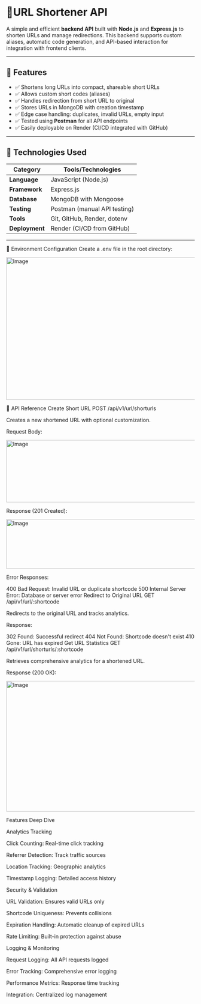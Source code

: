 # 🔗URL Shortener API

A simple and efficient **backend API** built with **Node.js** and **Express.js** to shorten URLs and manage redirections. This backend supports custom aliases, automatic code generation, and API-based interaction for integration with frontend clients.

---

## 📌 Features

- ✅ Shortens long URLs into compact, shareable short URLs
- ✅ Allows custom short codes (aliases)
- ✅ Handles redirection from short URL to original
- ✅ Stores URLs in MongoDB with creation timestamp
- ✅ Edge case handling: duplicates, invalid URLs, empty input
- ✅ Tested using **Postman** for all API endpoints
- ✅ Easily deployable on Render (CI/CD integrated with GitHub)

---

## 🔧 Technologies Used

| Category     | Tools/Technologies                   |
|--------------|--------------------------------------|
| **Language** | JavaScript (Node.js)                 |
| **Framework**| Express.js                           |
| **Database** | MongoDB with Mongoose                |
| **Testing**  | Postman (manual API testing)         |
| **Tools**    | Git, GitHub, Render, dotenv          |
| **Deployment** | Render (CI/CD from GitHub)         |

---

🔐 Environment Configuration
Create a .env file in the root directory:

<img width="1220" height="380" alt="Image" src="https://github.com/user-attachments/assets/df9d5d1b-7842-41ef-8dbc-5f4ec750f9d7" />

📡 API Reference
Create Short URL
POST /api/v1/url/shorturls

Creates a new shortened URL with optional customization.

Request Body:

<img width="1218" height="166" alt="Image" src="https://github.com/user-attachments/assets/cea8d971-14a9-4cea-8e46-941204557458" />

Response (201 Created):

<img width="1222" height="132" alt="Image" src="https://github.com/user-attachments/assets/566da063-ebdc-40ff-ae60-137a63ba2b08" />

Error Responses:

400 Bad Request: Invalid URL or duplicate shortcode
500 Internal Server Error: Database or server error
Redirect to Original URL
GET /api/v1/url/:shortcode

Redirects to the original URL and tracks analytics.

Response:

302 Found: Successful redirect
404 Not Found: Shortcode doesn't exist
410 Gone: URL has expired
Get URL Statistics
GET /api/v1/url/shorturls/:shortcode

Retrieves comprehensive analytics for a shortened URL.

Response (200 OK):

<img width="1207" height="348" alt="Image" src="https://github.com/user-attachments/assets/4eb6139f-315f-4363-805d-720e9568fbd6" />

Features Deep Dive

Analytics Tracking

Click Counting: Real-time click tracking

Referrer Detection: Track traffic sources

Location Tracking: Geographic analytics

Timestamp Logging: Detailed access history


Security & Validation

URL Validation: Ensures valid URLs only

Shortcode Uniqueness: Prevents collisions

Expiration Handling: Automatic cleanup of expired URLs

Rate Limiting: Built-in protection against abuse

Logging & Monitoring

Request Logging: All API requests logged

Error Tracking: Comprehensive error logging

Performance Metrics: Response time tracking

Integration: Centralized log management




